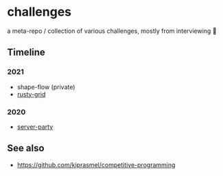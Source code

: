 # challenges

a meta-repo / collection of various challenges, mostly from interviewing 👀

## Timeline

### 2021

- shape-flow (private)
- [rusty-grid](http://github.com/kiprasmel/rusty-grid)

### 2020

- [server-party](http://github.com/kiprasmel/server-party)

## See also

- https://github.com/kiprasmel/competitive-programming


